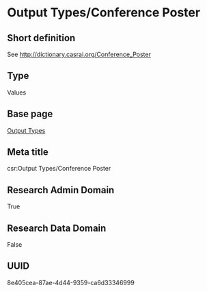 # Output Types/Conference Poster
## Short definition
See http://dictionary.casrai.org/Conference_Poster
## Type
Values
## Base page
[Output Types](../../Objects/Output%20Types.md)
## Meta title
csr:Output Types/Conference Poster
## Research Admin Domain
True
## Research Data Domain
False
## UUID
8e405cea-87ae-4d44-9359-ca6d33346999
